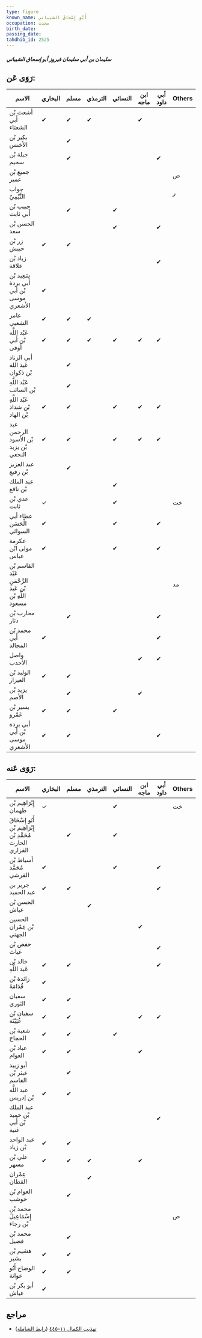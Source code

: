 ```yaml
---
type: figure
known_name: أَبُو إِسْحَاقَ الشيباني
occupation: محدث
birth_date:
passing_date:
tahdhib_id: 2525
---
```

##### سليمان بن أبي سليمان فيروز أبو إسحاق الشيباني

## رَوَى عَن:
| الاسم                                                   | البخاري | مسلم | الترمذي | النسائي | ابن ماجه | أبي داود | Others |
| ------------------------------------------------------- | ------- | ---- | ------- | ------- | -------- | -------- | ------ |
| أشعث بْن أَبي الشعثاء                                   | ✔       | ✔    | ✔       |         | ✔        |          |        |
| بكير بْن الأخنس                                         |         | ✔    |         |         |          |          |        |
| جبلة بْن سحيم                                           |         | ✔    |         |         |          | ✔        |        |
| جميع بْن عمير                                           |         |      |         |         |          |          | ص      |
| جواب التَّيْمِيّ                                        |         |      |         |         |          |          | ر      |
| حبيب بْن أَبي ثابت                                      |         | ✔    |         | ✔       |          |          |        |
| الحسن بْن سعد                                           |         |      |         | ✔       |          | ✔        |        |
| زر بْن حبيش                                             | ✔       | ✔    |         |         |          |          |        |
| زياد بْن علاقة                                          |         |      |         |         |          | ✔        |        |
| سَعِيد بْن أَبي بردة بْن أَبي موسى الأشعري              | ✔       |      |         |         |          |          |        |
| عامر الشعبي                                             | ✔       | ✔    | ✔       |         |          |          |        |
| عَبْد اللَّه بْن أَبي أوفى                              | ✔       | ✔    | ✔       | ✔       | ✔        | ✔        |        |
| أبي الزناد عَبد الله بْن ذكوان                          |         | ✔    |         |         |          |          |        |
| عَبْد اللَّهِ بْن السائب                                |         | ✔    |         |         |          |          |        |
| عَبْد اللَّهِ بْن شداد بْن الهاد                        | ✔       | ✔    |         | ✔       | ✔        | ✔        |        |
| عبد الرحمن بْن الأسود بْن يزيد النخعي                   | ✔       | ✔    |         | ✔       | ✔        | ✔        |        |
| عبد العزيز بْن رفيع                                     |         | ✔    |         |         |          |          |        |
| عبد الملك بْن نافع                                      |         |      |         | ✔       |          |          |        |
| عدي بْن ثابت                                            | ✓       |      |         | ✔       |          |          | خت     |
| عطاء أبي الْحَسَن السوائي                               | ✔       |      |         | ✔       |          | ✔        |        |
| عكرمة مولى ابْن عباس                                    | ✔       |      |         | ✔       |          | ✔        |        |
| القاسم بْن عَبْد الرَّحْمَنِ بْن عَبد اللَّهِ بْن مسعود |         |      |         |         |          |          | مد     |
| محارب بْن دثار                                          |         | ✔    |         |         |          | ✔        |        |
| محمد بْن أَبي المجالد                                   | ✔       |      |         |         |          | ✔        |        |
| واصل الأحدب                                             |         |      |         |         | ✔        | ✔        |        |
| الوليد بْن العيزار                                      | ✔       | ✔    |         |         |          |          |        |
| يزيد بْن الأصم                                          |         | ✔    |         |         | ✔        |          |        |
| يسير بْن عَمْرو                                         | ✔       | ✔    |         | ✔       |          |          |        |
| أبي بردة بْن أَبي موسى الأشعري                          | ✔       | ✔    |         |         |          | ✔        |        |
## رَوَى عَنه:
| الاسم                                                        | البخاري | مسلم | الترمذي | النسائي | ابن ماجه | أبي داود | Others |
| ------------------------------------------------------------ | ------- | ---- | ------- | ------- | -------- | -------- | ------ |
| إِبْرَاهِيم بْن طهمان                                        | ✓       |      |         | ✔       |          |          | خت     |
| أَبُو إِسْحَاقَ إِبْرَاهِيم بْن مُحَمَّدِ بْن الحارث الفزاري |         | ✔    |         | ✔       |          |          |        |
| أسباط بْن مُحَمَّد القرشي                                    | ✔       |      |         | ✔       |          | ✔        |        |
| جرير بن عبد الحميد                                           | ✔       | ✔    |         |         |          | ✔        |        |
| الحسن بْن عياش                                               |         |      | ✔       |         |          |          |        |
| الحسين بْن عِمْران الجهني                                    |         |      |         |         | ✔        |          |        |
| حفص بْن غياث                                                 |         |      |         |         |          | ✔        |        |
| خالد بْن عَبد اللَّهِ                                        | ✔       | ✔    |         |         |          | ✔        |        |
| زائدة بْن قُدَامَةَ                                          | ✔       |      |         |         |          |          |        |
| سفيان الثوري                                                 | ✔       | ✔    |         |         |          |          |        |
| سفيان بْن عُيَيْنَة                                          | ✔       | ✔    |         |         | ✔        | ✔        |        |
| شعبة بْن الحجاج                                              | ✔       | ✔    |         | ✔       |          |          |        |
| عباد بْن العوام                                              | ✔       | ✔    |         |         | ✔        |          |        |
| أبو زبيد عبثر بْن القاسم                                     |         | ✔    |         |         |          |          |        |
| عبد اللَّه بْن إدريس                                         | ✔       | ✔    |         |         |          |          |        |
| عبد الملك بْن حميد بْن أَبي غنية                             |         |      |         |         |          | ✔        |        |
| عبد الواحد بْن زياد                                          | ✔       | ✔    |         |         |          |          |        |
| علي بْن مسهر                                                 | ✔       | ✔    | ✔       |         | ✔        |          |        |
| عِمْران القطان                                               |         |      | ✔       |         |          |          |        |
| العوام بْن حوشب                                              |         | ✔    |         |         |          |          |        |
| محمد بْن إِسْمَاعِيلَ بْن رجاء                               |         |      |         |         |          |          | ص      |
| محمد بْن فضيل                                                |         | ✔    |         |         |          |          |        |
| هشيم بْن بشير                                                | ✔       | ✔    |         |         |          |          |        |
| الوضاح أَبُو عوانة                                           | ✔       | ✔    |         |         |          |          |        |
| أبو بكر بْن عياش                                             | ✔       |      |         |         |          |          |        |
## مراجع
- [تهذيب الكمال ١١-٤٤٥](obsidian://open?vault=Tahdhib-al-Kamal&file=Figures/٢٥٢٥-سليمان%20بن%20أبي%20سليمان%20فيروز%20أبو%20إسحاق%20الشيباني) ([رابط الشاملة](https://shamela.ws/book/3722/5765))